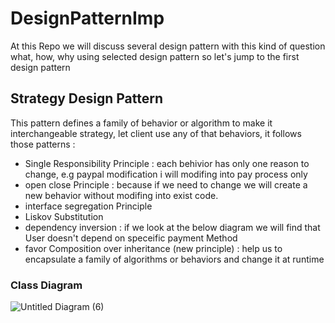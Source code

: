 # DesignPatternImp
At this Repo we will discuss several design pattern with this kind of question what, how, why using selected design pattern so let's jump to the first design pattern 

## Strategy Design Pattern
  This pattern defines a family of behavior or algorithm to make it interchangeable strategy, let client use any of that behaviors, it follows those patterns :
  - Single Responsibility Principle : each behivior has only one reason to change, e.g paypal modification i will modifing into pay process only  
  - open close Principle : because if we need to change we will create a new behavior without modifing into exist code.
  - interface segregation Principle
  - Liskov Substitution
  - dependency inversion : if we look at the below diagram we will find that User doesn't depend on speceific payment Method 
  - favor Composition over inheritance (new principle) : help us to encapsulate a family of algorithms or behaviors and change it at runtime
  
  ### Class Diagram
  ![Untitled Diagram (6)](https://user-images.githubusercontent.com/62193989/221428559-1537e81e-4a8e-499a-8f5e-2d25bde78de8.jpg)
